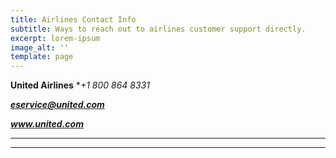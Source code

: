 ```yaml
---
title: Airlines Contact Info
subtitle: Ways to reach out to airlines customer support directly.
excerpt: lorem-ipsum
image_alt: ''
template: page
---
```

**United Airlines** \**+1 800 864 8331*

***eservice@united.com***

***www.united.com***

***

***
